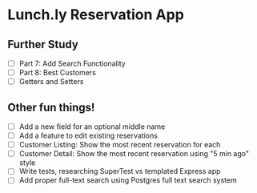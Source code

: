 # Lunch.ly Reservation App

## Further Study

- [ ] Part 7: Add Search Functionality
- [ ] Part 8: Best Customers
- [ ] Getters and Setters

## Other fun things!

- [ ] Add a new field for an optional middle name
- [ ] Add a feature to edit existing reservations
- [ ] Customer Listing:  Show the most recent reservation for each
- [ ] Customer Detail:  Show the most recent reservation using "5 min ago" style
- [ ] Write tests, researching SuperTest vs templated Express app
- [ ] Add proper full-text search using Postgres full text search system
